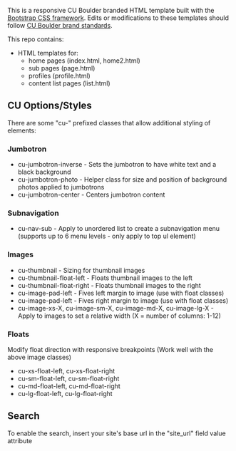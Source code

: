 This is a responsive CU Boulder branded HTML template built with the <a href="http://getbootstrap.com">Bootstrap CSS framework</a>. Edits or modifications to these templates should follow <a href="http://www.colorado.edu/brand">CU Boulder brand standards</a>.

This repo contains:
* HTML templates for: 
  * home pages (index.html, home2.html)
  * sub pages (page.html)
  * profiles (profile.html)
  * content list pages (list.html)

## CU Options/Styles

There are some "cu-" prefixed classes that allow additional styling of elements:

### Jumbotron

* cu-jumbotron-inverse - Sets the jumbotron to have white text and a black background
* cu-jumbotron-photo - Helper class for size and position of background photos applied to jumbotrons
* cu-jumbotron-center - Centers jumbotron content

### Subnavigation
* cu-nav-sub - Apply to unordered list to create a subnavigation menu (supports up to 6 menu levels - only apply to top ul element)

### Images
* cu-thumbnail - Sizing for thumbnail images
* cu-thumbnail-float-left - Floats thumbnail images to the left
* cu-thumbnail-float-right - Floats thumbnail images to the right
* cu-image-pad-left - Fives left margin to image (use with float classes)
* cu-image-pad-left - Fives right margin to image (use with float classes)
* cu-image-xs-X, cu-image-sm-X, cu-image-md-X, cu-image-lg-X - Apply to images to set a relative width (X = number of columns: 1-12)

### Floats
 Modify float direction with responsive breakpoints (Work well with the above image classes)
 * cu-xs-float-left, cu-xs-float-right
 * cu-sm-float-left, cu-sm-float-right
 * cu-md-float-left, cu-md-float-right
 * cu-lg-float-left, cu-lg-float-right

## Search

To enable the search, insert your site's base url in the "site_url" field value attribute
